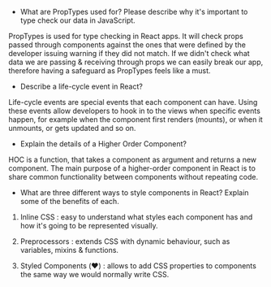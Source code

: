 - What are PropTypes used for? Please describe why it's important to type check our data in JavaScript.

PropTypes is used for type checking in React apps. It will check props passed through components against the ones that were defined
by the developer issuing warning if they did not match. If we didn't check what data we are passing & receiving through props we can easily
break our app, therefore having a safeguard as PropTypes feels like a must.

- Describe a life-cycle event in React?

Life-cycle events are special events that each component can have. Using these events allow developers to hook in to the views when specific
events happen, for example when the component first renders (mounts), or when it unmounts, or gets updated and so on.

- Explain the details of a Higher Order Component?

HOC is a function, that takes a component as argument and returns a new component. The main purpose of a higher-order component in React 
is to share common functionality between components without repeating code.

- What are three different ways to style components in React? Explain some of the benefits of each.

1. Inline CSS : easy to understand what styles each component has and how it's going to be represented visually.

2. Preprocessors : extends CSS with dynamic behaviour, such as variables, mixins & functions.

3. Styled Components (❤️) : allows to add CSS properties to components the same way we would normally write CSS.
